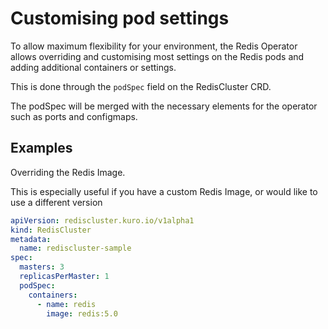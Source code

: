 # Customising pod settings

To allow maximum flexibility for your environment, the Redis Operator allows overriding and customising most settings
on the Redis pods and adding additional containers or settings.

This is done through the `podSpec` field on the RedisCluster CRD. 

The podSpec will be merged with the necessary elements for the operator such as ports and configmaps.

## Examples

Overriding the Redis Image. 

This is especially useful if you have a custom Redis Image, or would like to use a different version

```yaml
apiVersion: rediscluster.kuro.io/v1alpha1
kind: RedisCluster
metadata:
  name: rediscluster-sample
spec:
  masters: 3
  replicasPerMaster: 1
  podSpec:
    containers:
      - name: redis
        image: redis:5.0
```

